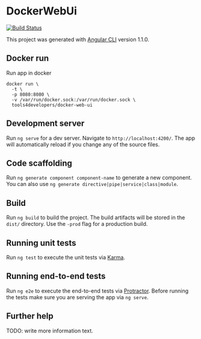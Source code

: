 # DockerWebUi

[![Build Status](https://travis-ci.org/tools4developers/docker-web-ui.svg?branch=master)](https://travis-ci.org/tools4developers/docker-web-ui)

This project was generated with [Angular CLI](https://github.com/angular/angular-cli) version 1.1.0.

## Docker run

Run app in docker

```
docker run \
  -t \
  -p 8080:8080 \
  -v /var/run/docker.sock:/var/run/docker.sock \
  tools4developers/docker-web-ui
```

## Development server

Run `ng serve` for a dev server. Navigate to `http://localhost:4200/`. The app will automatically reload if you change any of the source files.

## Code scaffolding

Run `ng generate component component-name` to generate a new component. You can also use `ng generate directive|pipe|service|class|module`.

## Build

Run `ng build` to build the project. The build artifacts will be stored in the `dist/` directory. Use the `-prod` flag for a production build.

## Running unit tests

Run `ng test` to execute the unit tests via [Karma](https://karma-runner.github.io).

## Running end-to-end tests

Run `ng e2e` to execute the end-to-end tests via [Protractor](http://www.protractortest.org/).
Before running the tests make sure you are serving the app via `ng serve`.

## Further help

TODO: write more information text.

